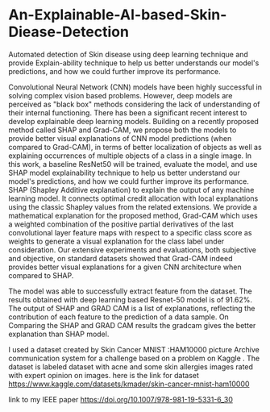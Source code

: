 # An-Explainable-AI-based-Skin-Diease-Detection
Automated detection of Skin disease using deep learning technique and provide Explain-ability technique to help us better understands our model's predictions, and how we could further improve its performance.


Convolutional Neural Network (CNN) models have been highly successful in solving complex
vision based problems. However, deep models are perceived as &quot;black box&quot; methods considering
the lack of understanding of their internal functioning. There has been a significant recent
interest to develop explainable deep learning models. Building on a recently proposed method
called SHAP and Grad-CAM, we propose both the models to provide better visual explanations
of CNN model predictions (when compared to Grad-CAM), in terms of better localization of
objects as well as explaining occurrences of multiple objects of a class in a single image. In this
work, a baseline ResNet50 will be trained, evaluate the model, and use SHAP model
explainability technique to help us better understand our model&#39;s predictions, and how we could
further improve its performance. SHAP (Shapley Additive explanation) to explain the output of
any machine learning model. It connects optimal credit allocation with local explanations using
the classic Shapley values from the related extensions. We provide a mathematical explanation
for the proposed method, Grad-CAM which uses a weighted combination of the positive partial
derivatives of the last convolutional layer feature maps with respect to a specific class score as
weights to generate a visual explanation for the class label under consideration. Our extensive
experiments and evaluations, both subjective and objective, on standard datasets showed that
Grad-CAM indeed provides better visual explanations for a given CNN architecture when
compared to SHAP.


The model was able to successfully extract feature from the dataset. The results obtained with deep learning based Resnet-50 model is of 91.62%. 
The output of SHAP and GRAD CAM is a list of explanations, reflecting the contribution of each feature to the prediction of a data sample.
On Comparing the SHAP and GRAD CAM results the gradcam gives the better explanation than SHAP model.


I used a dataset created by Skin Cancer MNIST :HAM10000 picture Archive communication system for a challenge based on a problem on Kaggle .
The dataset is labeled dataset with acne and some skin allergies  images rated with expert opinion on images.
here is the link for dataset https://www.kaggle.com/datasets/kmader/skin-cancer-mnist-ham10000





link to my IEEE paper
https://doi.org/10.1007/978-981-19-5331-6_30

